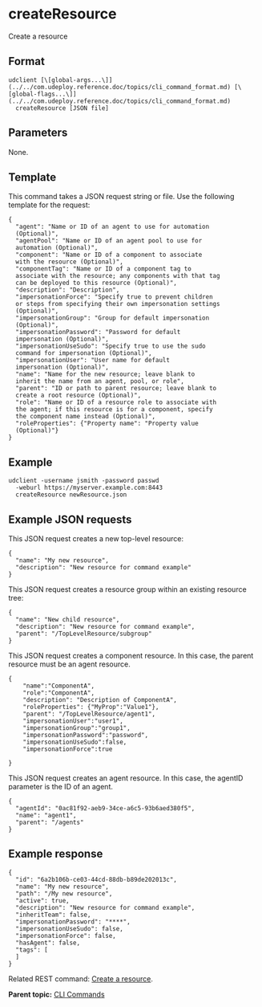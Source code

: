 # createResource

Create a resource

## Format

```
udclient [\[global-args...\]](../../com.udeploy.reference.doc/topics/cli_command_format.md) [\[global-flags...\]](../../com.udeploy.reference.doc/topics/cli_command_format.md)
  createResource [JSON file]
```

## Parameters

None.

## Template

This command takes a JSON request string or file. Use the following template for the request:

```
{
  "agent": "Name or ID of an agent to use for automation 
  (Optional)",
  "agentPool": "Name or ID of an agent pool to use for 
  automation (Optional)",
  "component": "Name or ID of a component to associate 
  with the resource (Optional)",
  "componentTag": "Name or ID of a component tag to 
  associate with the resource; any components with that tag 
  can be deployed to this resource (Optional)",
  "description": "Description",
  "impersonationForce": "Specify true to prevent children 
  or steps from specifying their own impersonation settings 
  (Optional)",
  "impersonationGroup": "Group for default impersonation 
  (Optional)",
  "impersonationPassword": "Password for default 
  impersonation (Optional)",
  "impersonationUseSudo": "Specify true to use the sudo 
  command for impersonation (Optional)",
  "impersonationUser": "User name for default 
  impersonation (Optional)",
  "name": "Name for the new resource; leave blank to 
  inherit the name from an agent, pool, or role",
  "parent": "ID or path to parent resource; leave blank to 
  create a root resource (Optional)",
  "role": "Name or ID of a resource role to associate with 
  the agent; if this resource is for a component, specify 
  the component name instead (Optional)",
  "roleProperties": {"Property name": "Property value 
  (Optional)"}
}

```

## Example

```
udclient -username jsmith -password passwd 
  -weburl https://myserver.example.com:8443
  createResource newResource.json

```

## Example JSON requests

This JSON request creates a new top-level resource:

```
{
  "name": "My new resource",
  "description": "New resource for command example"
}
```

This JSON request creates a resource group within an existing resource tree:

```
{
  "name": "New child resource",
  "description": "New resource for command example",
  "parent": "/TopLevelResource/subgroup"
}
```

This JSON request creates a component resource. In this case, the parent resource must be an agent resource.

```
{
    "name":"ComponentA",
    "role":"ComponentA",
    "description": "Description of ComponentA",
    "roleProperties": {"MyProp":"Value1"},
    "parent": "/TopLevelResource/agent1",
    "impersonationUser":"user1",
    "impersonationGroup":"group1",
    "impersonationPassword":"password",
    "impersonationUseSudo":false,
    "impersonationForce":true

}
```

This JSON request creates an agent resource. In this case, the agentID parameter is the ID of an agent.

```
{
  "agentId": "0ac81f92-aeb9-34ce-a6c5-93b6aed380f5",
  "name": "agent1",
  "parent": "/agents"
}
```

## Example response

```
{
  "id": "6a2b106b-ce03-44cd-88db-b89de202013c",
  "name": "My new resource",
  "path": "/My new resource",
  "active": true,
  "description": "New resource for command example",
  "inheritTeam": false,
  "impersonationPassword": "****",
  "impersonationUseSudo": false,
  "impersonationForce": false,
  "hasAgent": false,
  "tags": [
  ]
}
```

Related REST command: [Create a resource](rest_cli_resource_create_put.md).

**Parent topic:** [CLI Commands](../../com.udeploy.reference.doc/topics/cli_commands.md)

